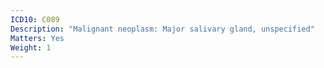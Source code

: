 ```yaml
---
ICD10: C089
Description: "Malignant neoplasm: Major salivary gland, unspecified"
Matters: Yes
Weight: 1
---
```

